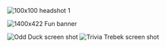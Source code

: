 ![100x100 headshot 1](https://user-images.githubusercontent.com/110312640/196002411-0dbf8265-9de1-41a4-a130-ceac12bfd6c0.jpg)

![1400x422 Fun banner](https://user-images.githubusercontent.com/110312640/196002425-96062483-067f-485f-96d0-b5f3176cfdf1.jpg)


![Odd Duck screen shot](https://user-images.githubusercontent.com/110312640/196001423-1a6680d7-cff9-40c5-b603-09c698fb2bf8.jpg)
![Trivia Trebek screen shot](https://user-images.githubusercontent.com/110312640/196001426-4765cd1a-83eb-4c72-afd1-d76133a63ad1.jpg)
